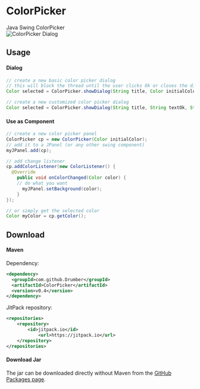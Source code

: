 # ColorPicker
Java Swing ColorPicker  
![ColorPicker Dialog](https://user-images.githubusercontent.com/29163322/80603486-c700c080-8a30-11ea-994e-f602436075d2.png)

## Usage
#### Dialog
```java
// create a new basic color picker dialog
// this will block the thread until the user clicks Ok or closes the dialog
Color selected = ColorPicker.showDialog(String title, Color initialColor);

// create a new customized color picker dialog
Color selected = ColorPicker.showDialog(String title, String textOk, String textCancel, Dimension size, Color initialColor);
```

#### Use as Component
```java
// create a new color picker panel
ColorPicker cp = new ColorPicker(Color initialColor);
// add it to a JPanel (or any other swing component)
myJPanel.add(cp);

// add change listener
cp.addColorListener(new ColorListener() {
  @Override
	public void onColorChanged(Color color) {
    // do what you want
	  myJPanel.setBackground(color);
	}
});

// or simply get the selected color
Color myColor = cp.getColor();
```

## Download
#### Maven
Dependency:
```xml
<dependency>
  <groupId>com.github.Drumber</groupId>
  <artifactId>ColorPicker</artifactId>
  <version>v0.4</version>
</dependency> 
```
JitPack repository:
```xml
<repositories>
    <repository>
        <id>jitpack.io</id>
		    <url>https://jitpack.io</url>
    </repository>
</repositories>
```

#### Download Jar
The jar can be downloaded directly without Maven from the [GitHub Packages page](https://github.com/Drumber/ColorPicker/packages/204555).
